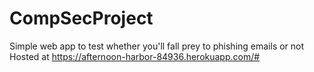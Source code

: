 # CompSecProject
Simple web app to test whether you'll fall prey to phishing emails or not </br>
Hosted at https://afternoon-harbor-84936.herokuapp.com/#
